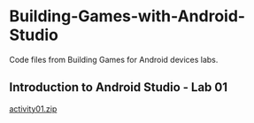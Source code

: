 # Building-Games-with-Android-Studio
Code files from Building Games for Android devices labs.

<h2>Introduction to Android Studio - Lab 01</h2>
<a href="https://github.com/markelis/Building-Games-with-Android-Studio/blob/master/activity01.zip">activity01.zip</a>
